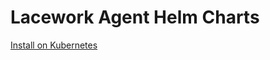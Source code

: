 # Lacework Agent Helm Charts

[Install on Kubernetes](https://docs.lacework.com/deploy-on-kubernetes)

